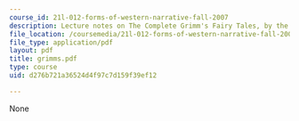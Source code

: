 ```yaml
---
course_id: 21l-012-forms-of-western-narrative-fall-2007
description: Lecture notes on The Complete Grimm's Fairy Tales, by the Brothers Grimm.
file_location: /coursemedia/21l-012-forms-of-western-narrative-fall-2007/d276b721a36524d4f97c7d159f39ef12_grimms.pdf
file_type: application/pdf
layout: pdf
title: grimms.pdf
type: course
uid: d276b721a36524d4f97c7d159f39ef12

---
```

None